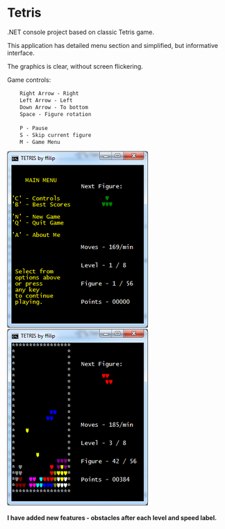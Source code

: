 # Tetris
.NET console project based on classic Tetris game.

 This application has detailed menu section and simplified, but informative interface.
 
 The graphics is clear, without screen flickering.


Game controls:

        Right Arrow - Right
        Left Arrow - Left
        Down Arrow - To bottom
        Space - Figure rotation
        
        P - Pause
        S - Skip current figure
        M - Game Menu
        

<div>
    <img src = "1.png">
 &nbsp; &nbsp;
    <img src = "2.png">
    <br>
    <br>
</div>

<b>
    I have added new features - obstacles after each level and speed label.
</b>
